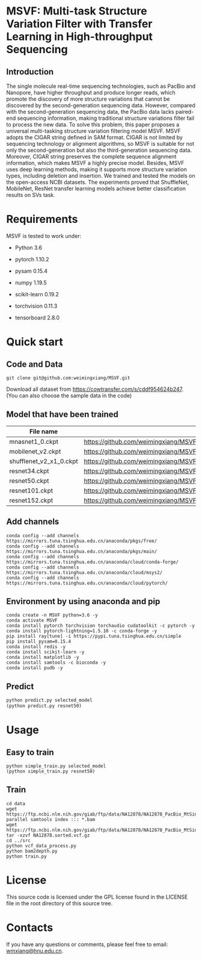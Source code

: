 # MSVF: Multi-task Structure Variation Filter with Transfer Learning in High-throughput Sequencing

## Introduction
The single molecule real-time sequencing technologies, such as PacBio and Nanopore, have higher throughput and produce longer reads, which promote the discovery of more structure variations that cannot be discovered by the second-generation sequencing data.
However, compared with the second-generation sequencing data, the PacBio data lacks paired-end sequencing information, making traditional structure variations filter fail to process the new data. To solve this problem, this paper proposes a universal multi-tasking structure variation filtering model MSVF.
MSVF adopts the CIGAR string defined in SAM format. CIGAR is not limited by sequencing technology or alignment algorithms, so MSVF is suitable for not only the second-generation but also the third-generation sequencing data. Moreover, CIGAR string preserves the complete sequence alignment information, which makes MSVF a highly precise model.
Besides, MSVF uses deep learning methods, making it supports more structure variation types, including deletion and insertion.
We trained and tested the models on the open-access NCBI datasets. The experiments proved that ShuffleNet, MobileNet, ResNet transfer learning models achieve better classification results on SVs task.

# Requirements
MSVF is tested to work under:

* Python 3.6

* pytorch 1.10.2

* pysam 0.15.4

* numpy 1.19.5

* scikit-learn 0.19.2

* torchvision 0.11.3

* tensorboard 2.8.0

# Quick start

## Code and Data
```shell
git clone git@github.com:weimingxiang/MSVF.git
```

Download all dataset from https://cowtransfer.com/s/cddf954624b247. (You can also choose the sample data in the code)

## Model that have been trained
| File name  | URL |
| ------------- | ------------- |
| mnasnet1_0.ckpt  | https://github.com/weimingxiang/MSVF/releases/download/model/mnasnet1_0.ckpt  |
| mobilenet_v2.ckpt  | https://github.com/weimingxiang/MSVF/releases/download/model/mobilenet_v2.ckpt  |
| shufflenet_v2_x1_0.ckpt  | https://github.com/weimingxiang/MSVF/releases/download/model/shufflenet_v2_x1_0.ckpt  |
| resnet34.ckpt  | https://github.com/weimingxiang/MSVF/releases/download/model/resnet34.ckpt  |
| resnet50.ckpt  | https://github.com/weimingxiang/MSVF/releases/download/model/resnet50.ckpt  |
| resnet101.ckpt  | https://github.com/weimingxiang/MSVF/releases/download/model/resnet101.ckpt  |
| resnet152.ckpt  | https://github.com/weimingxiang/MSVF/releases/download/model/resnet152.ckpt  |

## Add channels
```shell
conda config --add channels https://mirrors.tuna.tsinghua.edu.cn/anaconda/pkgs/free/
conda config --add channels https://mirrors.tuna.tsinghua.edu.cn/anaconda/pkgs/main/
conda config --add channels https://mirrors.tuna.tsinghua.edu.cn/anaconda/cloud/conda-forge/
conda config --add channels https://mirrors.tuna.tsinghua.edu.cn/anaconda/cloud/msys2/
conda config --add channels https://mirrors.tuna.tsinghua.edu.cn/anaconda/cloud/pytorch/
```

## Environment by using anaconda and pip
```shell
conda create -n MSVF python=3.6 -y
conda activate MSVF
conda install pytorch torchvision torchaudio cudatoolkit -c pytorch -y
conda install pytorch-lightning=1.5.10 -c conda-forge -y
pip install ray[tune] -i https://pypi.tuna.tsinghua.edu.cn/simple
pip install pysam=0.15.4
conda install redis -y
conda install scikit-learn -y
conda install matplotlib -y
conda install samtools -c bioconda -y
conda install pudb -y
```

## Predict
```python
python predict.py selected_model
(python predict.py resnet50)
```
# Usage

## Easy to train
```
python simple_train.py selected_model
(python simple_train.py resnet50)
```
## Train
```
cd data
wget https://ftp.ncbi.nlm.nih.gov/giab/ftp/data/NA12878/NA12878_PacBio_MtSinai/sorted_final_merged.bam
parallel samtools index ::: *.bam
wget https://ftp.ncbi.nlm.nih.gov/giab/ftp/data/NA12878/NA12878_PacBio_MtSinai/NA12878.sorted.vcf.gz
tar -xzvf NA12878.sorted.vcf.gz
cd ../src
python vcf_data_process.py
python bam2depth.py
python train.py
```

# License
This source code is licensed under the GPL license found in the LICENSE file in the root directory of this source tree.

# Contacts
If you have any questions or comments, please feel free to email: wmxiang@hnu.edu.cn.

